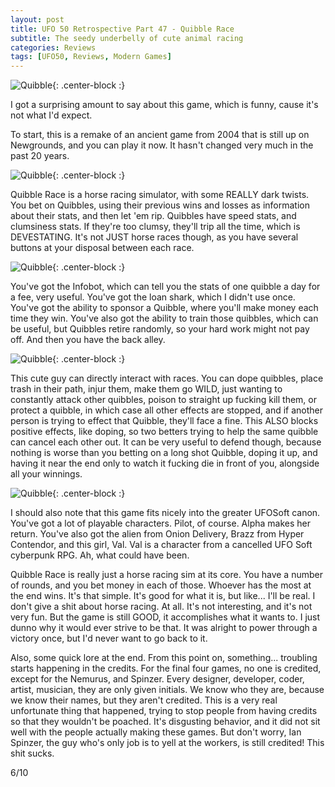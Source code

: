 ```yaml
---
layout: post
title: UFO 50 Retrospective Part 47 - Quibble Race
subtitle: The seedy underbelly of cute animal racing
categories: Reviews
tags: [UFO50, Reviews, Modern Games]
---
```


![Quibble](https://imgur.com/xUMykF4.png){: .center-block :}

I got a surprising amount to say about this game, which is funny, cause it's not what I'd expect.

To start, this is a remake of an ancient game from 2004 that is still up on Newgrounds, and you can play it now. It hasn't changed very much in the past 20 years. 

![Quibble](https://imgur.com/sAr3WnM.png){: .center-block :}

Quibble Race is a horse racing simulator, with some REALLY dark twists. You bet on Quibbles, using their previous wins and losses as information about their stats, and then let 'em rip. Quibbles have speed stats, and clumsiness stats. If they're too clumsy, they'll trip all the time, which is DEVESTATING. It's not JUST horse races though, as you have several buttons at your disposal between each race.

![Quibble](https://imgur.com/240ikcc.png){: .center-block :}

You've got the Infobot, which can tell you the stats of one quibble a day for a fee, very useful. You've got the loan shark, which I didn't use once. You've got the ability to sponsor a Quibble, where you'll make money each time they win. You've also got the ability to train those quibbles, which can be useful, but Quibbles retire randomly, so your hard work might not pay off. And then you have the back alley.

![Quibble](https://imgur.com/Thubiih.png){: .center-block :}

This cute guy can directly interact with races. You can dope quibbles, place trash in their path, injur them, make them go WILD, just wanting to constantly attack other quibbles, poison to straight up fucking kill them, or protect a quibble, in which case all other effects are stopped, and if another person is trying to effect that Quibble, they'll face a fine. This ALSO blocks positive effects, like doping, so two betters trying to help the same quibble can cancel each other out. It can be very useful to defend though, because nothing is worse than you betting on a long shot Quibble, doping it up, and having it near the end only to watch it fucking die in front of you, alongside all your winnings.

![Quibble](https://imgur.com/fJEfGoR.png){: .center-block :}

I should also note that this game fits nicely into the greater UFOSoft canon. You've got a lot of playable characters. Pilot, of course. Alpha makes her return. You've also got the alien from Onion Delivery, Brazz from Hyper Contendor, and this girl, Val. Val is a character from a cancelled UFO Soft cyberpunk RPG. Ah, what could have been.

Quibble Race is really just a horse racing sim at its core. You have a number of rounds, and you bet money in each of those. Whoever has the most at the end wins. It's that simple. It's good for what it is, but like... I'll be real. I don't give a shit about horse racing. At all. It's not interesting, and it's not very fun. But the game is still GOOD, it accomplishes what it wants to. I just dunno why it would ever strive to be that. It was alright to power through a victory once, but I'd never want to go back to it.

Also, some quick lore at the end. From this point on, something... troubling starts happening in the credits. For the final four games, no one is credited, except for the Nemurus, and Spinzer. Every designer, developer, coder, artist, musician, they are only given initials. We know who they are, because we know their names, but they aren't credited. This is a very real unfortunate thing that happened, trying to stop people from having credits so that they wouldn't be poached. It's disgusting behavior, and it did not sit well with the people actually making these games. But don't worry, Ian Spinzer, the guy who's only job is to yell at the workers, is still credited! This shit sucks.

6/10